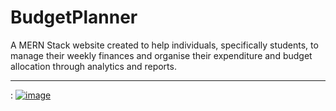 # BudgetPlanner
A MERN Stack website created to help individuals, specifically students, to manage their weekly finances and organise their expenditure and budget allocation through analytics and reports.

---

:
[![image](https://github.com/Harsh-IT11/BudgetPlanner/assets/63728926/a7c04eba-8883-43a5-8379-bf495facf988)](https://www.youtube.com/watch?v=zbCn6qitHYA)
